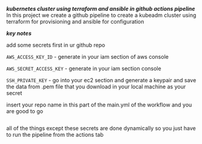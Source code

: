 
***kubernetes cluster using terraform and ansible in github actions pipeline***
In this project we create a github pipeline to create a kubeadm cluster using terraform for provisioning and ansible for configuration

***key notes***

add some secrets first in ur github repo 

`AWS_ACCESS_KEY_ID` - generate in your iam section of aws console

`AWS_SECRET_ACCESS_KEY` - generate in your iam section console

`SSH_PRIVATE_KEY` - go into your ec2 section and generate a keypair and save the data from .pem file that you download in your local machine as your secret

insert your repo name in this part of the main.yml of the workflow and you are good to go
```

```
all of the things except these secrets are done dynamically so you just have to run the pipeline from the actions tab

